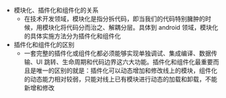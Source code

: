 - 模块化、插件化和组件化的关系
  - 在技术开发领域，模块化是指分拆代码，即当我们的代码特别臃肿的时候，用模块化将代码分而治之、解耦分层。具体到 android 领域，模块化的具体实施方法分为插件化和组件化
- 插件化和组件化的区别
  - 一套完整的插件化或组件化都必须能够实现单独调试、集成编译、数据传输、UI 跳转、生命周期和代码边界这六大功能。插件化和组件化最重要而且是唯一的区别的就是：插件化可以动态增加和修改线上的模块，组件化的动态能力相对较弱，只能对线上已有模块进行动态的加载和卸载，不能新增和修改
